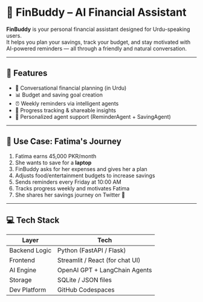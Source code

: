 # 🤖 FinBuddy – AI Financial Assistant

**FinBuddy** is your personal financial assistant designed for Urdu-speaking users.  
It helps you plan your savings, track your budget, and stay motivated with AI-powered reminders — all through a friendly and natural conversation.

---

## 📌 Features

- 💬 Conversational financial planning (in Urdu)
- 📊 Budget and saving goal creation
- ⏰ Weekly reminders via intelligent agents
- 🎥 Progress tracking & shareable insights
- 🧠 Personalized agent support (ReminderAgent + SavingAgent)

---

## 🧕 Use Case: Fatima's Journey

1. Fatima earns 45,000 PKR/month
2. She wants to save for a **laptop**
3. FinBuddy asks for her expenses and gives her a plan
4. Adjusts food/entertainment budgets to increase savings
5. Sends reminders every Friday at 10:00 AM
6. Tracks progress weekly and motivates Fatima
7. She shares her savings journey on Twitter 🎉

---

## 💻 Tech Stack

| Layer           | Tech                          |
|----------------|-------------------------------|
| Backend Logic  | Python (FastAPI / Flask)       |
| Frontend       | Streamlit / React (for chat UI)|
| AI Engine      | OpenAI GPT + LangChain Agents  |
| Storage        | SQLite / JSON files            |
| Dev Platform   | GitHub Codespaces              |





